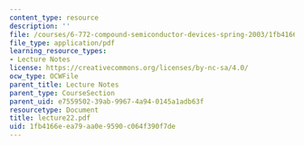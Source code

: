 ```yaml
---
content_type: resource
description: ''
file: /courses/6-772-compound-semiconductor-devices-spring-2003/1fb4166eea79aa0e9590c064f390f7de_lecture22.pdf
file_type: application/pdf
learning_resource_types:
- Lecture Notes
license: https://creativecommons.org/licenses/by-nc-sa/4.0/
ocw_type: OCWFile
parent_title: Lecture Notes
parent_type: CourseSection
parent_uid: e7559502-39ab-9967-4a94-0145a1adb63f
resourcetype: Document
title: lecture22.pdf
uid: 1fb4166e-ea79-aa0e-9590-c064f390f7de
---
```

